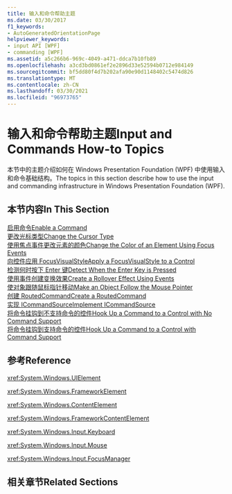 ```yaml
---
title: 输入和命令帮助主题
ms.date: 03/30/2017
f1_keywords:
- AutoGeneratedOrientationPage
helpviewer_keywords:
- input API [WPF]
- commanding [WPF]
ms.assetid: a5c266b6-969c-4049-a471-ddca7b10fb89
ms.openlocfilehash: a3cd3bd0861ef2e2896d33e52594b0712e984149
ms.sourcegitcommit: bf5dd80f4d7b202afa90e90d1148402c5474d826
ms.translationtype: MT
ms.contentlocale: zh-CN
ms.lasthandoff: 03/30/2021
ms.locfileid: "96973765"
---
```

# <a name="input-and-commands-how-to-topics"></a><span data-ttu-id="e1bce-102">输入和命令帮助主题</span><span class="sxs-lookup"><span data-stu-id="e1bce-102">Input and Commands How-to Topics</span></span>
<span data-ttu-id="e1bce-103">本节中的主题介绍如何在 Windows Presentation Foundation (WPF) 中使用输入和命令基础结构。</span><span class="sxs-lookup"><span data-stu-id="e1bce-103">The topics in this section describe how to use the input and commanding infrastructure in Windows Presentation Foundation (WPF).</span></span>  
  
## <a name="in-this-section"></a><span data-ttu-id="e1bce-104">本节内容</span><span class="sxs-lookup"><span data-stu-id="e1bce-104">In This Section</span></span>  
 [<span data-ttu-id="e1bce-105">启用命令</span><span class="sxs-lookup"><span data-stu-id="e1bce-105">Enable a Command</span></span>](how-to-enable-a-command.md)  
 [<span data-ttu-id="e1bce-106">更改光标类型</span><span class="sxs-lookup"><span data-stu-id="e1bce-106">Change the Cursor Type</span></span>](how-to-change-the-cursor-type.md)  
 [<span data-ttu-id="e1bce-107">使用焦点事件更改元素的颜色</span><span class="sxs-lookup"><span data-stu-id="e1bce-107">Change the Color of an Element Using Focus Events</span></span>](how-to-change-the-color-of-an-element-using-focus-events.md)  
 [<span data-ttu-id="e1bce-108">向控件应用 FocusVisualStyle</span><span class="sxs-lookup"><span data-stu-id="e1bce-108">Apply a FocusVisualStyle to a Control</span></span>](how-to-apply-a-focusvisualstyle-to-a-control.md)  
 [<span data-ttu-id="e1bce-109">检测何时按下 Enter 键</span><span class="sxs-lookup"><span data-stu-id="e1bce-109">Detect When the Enter Key is Pressed</span></span>](how-to-detect-when-the-enter-key-pressed.md)  
 [<span data-ttu-id="e1bce-110">使用事件创建变换效果</span><span class="sxs-lookup"><span data-stu-id="e1bce-110">Create a Rollover Effect Using Events</span></span>](how-to-create-a-rollover-effect-using-events.md)  
 [<span data-ttu-id="e1bce-111">使对象跟随鼠标指针移动</span><span class="sxs-lookup"><span data-stu-id="e1bce-111">Make an Object Follow the Mouse Pointer</span></span>](how-to-make-an-object-follow-the-mouse-pointer.md)  
 [<span data-ttu-id="e1bce-112">创建 RoutedCommand</span><span class="sxs-lookup"><span data-stu-id="e1bce-112">Create a RoutedCommand</span></span>](how-to-create-a-routedcommand.md)  
 [<span data-ttu-id="e1bce-113">实现 ICommandSource</span><span class="sxs-lookup"><span data-stu-id="e1bce-113">Implement ICommandSource</span></span>](how-to-implement-icommandsource.md)  
 [<span data-ttu-id="e1bce-114">将命令挂钩到不支持命令的控件</span><span class="sxs-lookup"><span data-stu-id="e1bce-114">Hook Up a Command to a Control with No Command Support</span></span>](how-to-hook-up-a-command-to-a-control-with-no-command-support.md)  
 [<span data-ttu-id="e1bce-115">将命令挂钩到支持命令的控件</span><span class="sxs-lookup"><span data-stu-id="e1bce-115">Hook Up a Command to a Control with Command Support</span></span>](how-to-hook-up-a-command-to-a-control-with-command-support.md)  
  
## <a name="reference"></a><span data-ttu-id="e1bce-116">参考</span><span class="sxs-lookup"><span data-stu-id="e1bce-116">Reference</span></span>  
 <xref:System.Windows.UIElement>  
  
 <xref:System.Windows.FrameworkElement>  
  
 <xref:System.Windows.ContentElement>  
  
 <xref:System.Windows.FrameworkContentElement>  
  
 <xref:System.Windows.Input.Keyboard>  
  
 <xref:System.Windows.Input.Mouse>  
  
 <xref:System.Windows.Input.FocusManager>  
  
## <a name="related-sections"></a><span data-ttu-id="e1bce-117">相关章节</span><span class="sxs-lookup"><span data-stu-id="e1bce-117">Related Sections</span></span>
